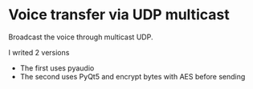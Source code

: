 # Voice transfer via UDP multicast

Broadcast the voice through multicast UDP.

I writed 2 versions
- The first uses pyaudio
- The second uses PyQt5 and encrypt bytes with AES before sending
